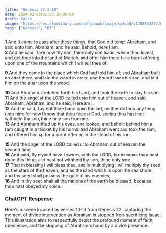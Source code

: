 ```yaml
---
title: "Genesis 22:1-18"
date: 2024-02-25T01:55:10-05:00
draft: false
image: 'https://res.cloudinary.com/dafjqauwb/image/upload/v1708844407/matt419/Genesis/gen22_1-18_uovriw.webp'
tags: ["Genesis", "OT"]
---
```


**1** And it came to pass after these things, that God did tempt Abraham, and said unto him, Abraham: and he said, Behold, here I am.  
**2** And he said, Take now thy son, thine only son Isaac, whom thou lovest, and get thee into the land of Moriah; and offer him there for a burnt offering upon one of the mountains which I will tell thee of.

**9** And they came to the place which God had told him of; and Abraham built an altar there, and laid the wood in order, and bound Isaac his son, and laid him on the altar upon the wood.  

**10** And Abraham stretched forth his hand, and took the knife to slay his son.  
**11** And the angel of the LORD called unto him out of heaven, and said, Abraham, Abraham: and he said, Here am I.  
**12** And he said, Lay not thine hand upon the lad, neither do thou any thing unto him: for now I know that thou fearest God, seeing thou hast not withheld thy son, thine only son from me.  
**13** And Abraham lifted up his eyes, and looked, and behold behind him a ram caught in a thicket by his horns: and Abraham went and took the ram, and offered him up for a burnt offering in the stead of his son.

**15** And the angel of the LORD called unto Abraham out of heaven the second time,  
**16** And said, By myself have I sworn, saith the LORD, for because thou hast done this thing, and hast not withheld thy son, thine only son:  
**17** That in blessing I will bless thee, and in multiplying I will multiply thy seed as the stars of the heaven, and as the sand which is upon the sea shore; and thy seed shall possess the gate of his enemies;  
**18** And in thy seed shall all the nations of the earth be blessed; because thou hast obeyed my voice.


### ChatGPT Response

Here's a scene inspired by verses 10-13 from Genesis 22, capturing the moment of divine intervention as Abraham is stopped from sacrificing Isaac. This illustration aims to respectfully depict the profound moment of faith, obedience, and the stopping of Abraham's hand by a divine presence.